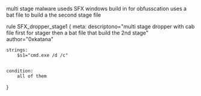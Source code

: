 multi stage malware useds SFX windows build in for obfusscation uses a bat file to build a the second stage file 


rule SFX_dropper_stage1
{
	meta:
		descriptono="multi stage dropper with cab file first for stager then a bat file that build the 2nd stage"
		author="0xkatana"

	strings:
		$s1="cmd.exe /d /c"
		
		
	condition:
		all of them


}



